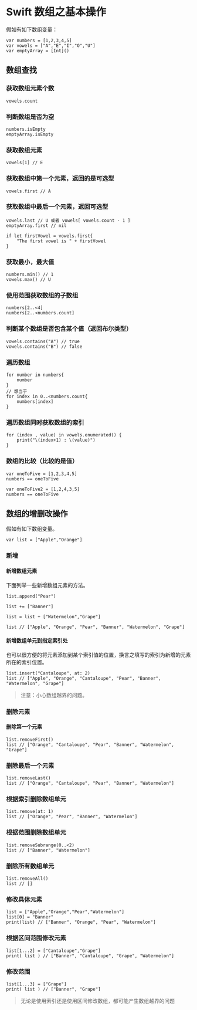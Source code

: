 # Swift 数组之基本操作
假如有如下数组变量：
```
var numbers = [1,2,3,4,5]
var vowels = ["A","E","I","O","U"]
var emptyArray = [Int]()
```
## 数组查找
### 获取数组元素个数
```
vowels.count
```

### 判断数组是否为空
```
numbers.isEmpty
emptyArray.isEmpty
```
### 获取数组元素
```
vowels[1] // E
```

### 获取数组中第一个元素，返回的是可选型
```
vowels.first // A
```

### 获取数组中最后一个元素，返回可选型
```
vowels.last // U 或者 vowels[ vowels.count - 1 ]
emptyArray.first // nil

if let firstVowel = vowels.first{
    "The first vowel is " + firstVowel
}
```

### 获取最小，最大值
```
numbers.min() // 1
vowels.max() // U
```

### 使用范围获取数组的子数组
```
numbers[2..<4]
numbers[2..<numbers.count]
```

### 判断某个数组是否包含某个值（返回布尔类型）
```
vowels.contains("A") // true
vowels.contains("B") // false
```

### 遍历数组
```
for number in numbers{
    number
}
// 想当于
for index in 0..<numbers.count{
    numbers[index]
}
```

### 遍历数组同时获取数组的索引
```
for (index , value) in vowels.enumerated() {
    print("\(index+1) : \(value)")
}
```

### 数组的比较（比较的是值）

```
var oneToFive = [1,2,3,4,5]
numbers == oneToFive

var oneToFive2 = [1,2,4,3,5]
numbers == oneToFive
```

## 数组的增删改操作

假如有如下数组变量。
```
var list = ["Apple","Orange"]
```
### 新增
#### 新增数组元素
下面列举一些新增数组元素的方法。
```
list.append("Pear")

list += ["Banner"]

list = list + ["Watermelon","Grape"]

list // ["Apple", "Orange", "Pear", "Banner", "Watermelon", "Grape"]
```

#### 新增数组单元到指定索引处
也可以很方便的将元素添加到某个索引值的位置，换言之填写的索引为新增的元素所在的索引位置。
```
list.insert("Cantaloupe", at: 2)
list // ["Apple", "Orange", "Cantaloupe", "Pear", "Banner", "Watermelon", "Grape"]
```

> 注意：小心数组越界的问题。

### 删除元素
#### 删除第一个元素

```
list.removeFirst()
list // ["Orange", "Cantaloupe", "Pear", "Banner", "Watermelon", "Grape"]
```

### 删除最后一个元素

```
list.removeLast()
list // ["Orange", "Cantaloupe", "Pear", "Banner", "Watermelon"]
```

### 根据索引删除数组单元

```
list.remove(at: 1)
list // ["Orange", "Pear", "Banner", "Watermelon"]
```

### 根据范围删除数组单元

```
list.removeSubrange(0..<2)
list // ["Banner", "Watermelon"]
```

### 删除所有数组单元

```
list.removeAll()
list // []
```

### 修改具体元素

```
list = ["Apple","Orange","Pear","Watermelon"]
list[0] = "Banner"
print(list) // ["Banner", "Orange", "Pear", "Watermelon"]
```

### 根据区间范围修改元素

```
list[1...2] = ["Cantaloupe","Grape"]
print( list ) // ["Banner", "Cantaloupe", "Grape", "Watermelon"]
```

### 修改范围

```
list[1...3] = ["Grape"]
print( list ) // ["Banner", "Grape"]
```

> 无论是使用索引还是使用区间修改数组，都可能产生数组越界的问题


















